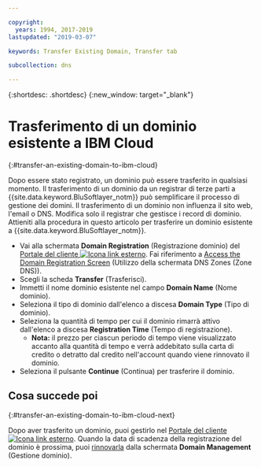```yaml
---

copyright:
  years: 1994, 2017-2019
lastupdated: "2019-03-07"

keywords: Transfer Existing Domain, Transfer tab

subcollection: dns

---
```


{:shortdesc: .shortdesc}
{:new_window: target="_blank"}

# Trasferimento di un dominio esistente a IBM Cloud
{:#transfer-an-existing-domain-to-ibm-cloud}

Dopo essere stato registrato, un dominio può essere trasferito in qualsiasi momento. Il trasferimento di un dominio da un registrar di terze parti a {{site.data.keyword.BluSoftlayer_notm}} può semplificare il processo di gestione dei domini. Il trasferimento di un dominio non influenza il sito web, l'email o DNS. Modifica solo il registrar che gestisce i record di dominio. Attieniti alla procedura in questo articolo per trasferire un dominio esistente a {{site.data.keyword.BluSoftlayer_notm}}.

* Vai alla schermata **Domain Registration** (Registrazione dominio) del [Portale del cliente ![Icona link esterno](../../icons/launch-glyph.svg "Icona link esterno")](https://control.softlayer.com/). Fai riferimento a [Access the Domain Registration Screen](/docs/infrastructure/dns?topic=dns-how-to-use-the-domain-registration-screen) (Utilizzo della schermata DNS Zones (Zone DNS)).
* Scegli la scheda **Transfer** (Trasferisci).
* Immetti il nome dominio esistente nel campo **Domain Name** (Nome dominio).
* Seleziona il tipo di dominio dall'elenco a discesa **Domain Type** (Tipo di dominio).
* Seleziona la quantità di tempo per cui il dominio rimarrà attivo dall'elenco a discesa **Registration Time** (Tempo di registrazione).
  * **Nota:** il prezzo per ciascun periodo di tempo viene visualizzato accanto alla quantità di tempo e verrà addebitato sulla carta di credito o detratto dal credito nell'account quando viene rinnovato il dominio.
* Seleziona il pulsante **Continue** (Continua) per trasferire il dominio.

## Cosa succede poi
{:#transfer-an-existing-domain-to-ibm-cloud-next}

Dopo aver trasferito un dominio, puoi gestirlo nel [Portale del cliente ![Icona link esterno](../../icons/launch-glyph.svg "Icona link esterno")](https://control.softlayer.com/). Quando la data di scadenza della registrazione del dominio è prossima, puoi [rinnovarla](/docs/infrastructure/dns?topic=dns-renew-an-existing-domain) dalla schermata **Domain Management** (Gestione dominio).
